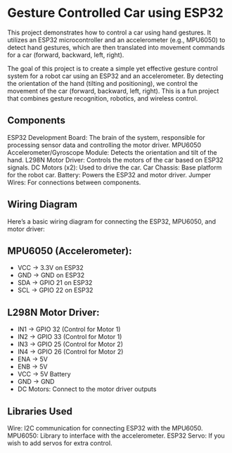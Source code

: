 # Gesture Controlled Car using ESP32 

This project demonstrates how to control a car using hand gestures. 
It utilizes an ESP32 microcontroller and an accelerometer (e.g., MPU6050) to detect hand gestures,
which are then translated into movement commands for a car (forward, backward, left, right).

The goal of this project is to create a simple yet effective gesture control system for a robot car using an ESP32 and an accelerometer.
By detecting the orientation of the hand (tilting and positioning), we control the movement of the car (forward, backward, left, right).
This is a fun project that combines gesture recognition, robotics, and wireless control.

## Components
ESP32 Development Board: The brain of the system, responsible for processing sensor data and controlling the motor driver.
MPU6050 Accelerometer/Gyroscope Module: Detects the orientation and tilt of the hand.
L298N Motor Driver: Controls the motors of the car based on ESP32 signals.
DC Motors (x2): Used to drive the car.
Car Chassis: Base platform for the robot car.
Battery: Powers the ESP32 and motor driver.
Jumper Wires: For connections between components.

## Wiring Diagram
Here’s a basic wiring diagram for connecting the ESP32, MPU6050, and motor driver:

## MPU6050 (Accelerometer):

- VCC → 3.3V on ESP32
- GND → GND on ESP32
- SDA → GPIO 21 on ESP32
- SCL → GPIO 22 on ESP32


## L298N Motor Driver:

- IN1 → GPIO 32 (Control for Motor 1)
- IN2 → GPIO 33 (Control for Motor 1)
- IN3 → GPIO 25 (Control for Motor 2)
- IN4 → GPIO 26 (Control for Motor 2)
- ENA → 5V
- ENB → 5V
- VCC → 5V Battery
- GND → GND
- DC Motors: Connect to the motor driver outputs

## Libraries Used
Wire: I2C communication for connecting ESP32 with the MPU6050.
MPU6050: Library to interface with the accelerometer.
ESP32 Servo: If you wish to add servos for extra control.

